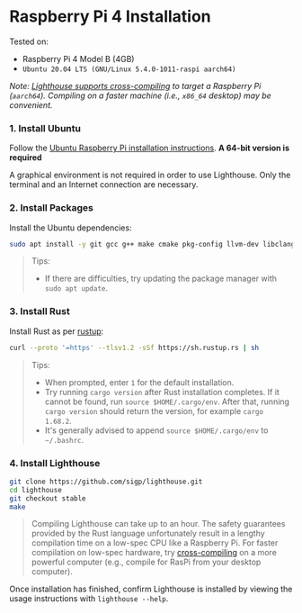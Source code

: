 # Raspberry Pi 4 Installation

Tested on:

 - Raspberry Pi 4 Model B (4GB)
 - `Ubuntu 20.04 LTS (GNU/Linux 5.4.0-1011-raspi aarch64)`


*Note: [Lighthouse supports cross-compiling](./cross-compiling.md) to target a
Raspberry Pi (`aarch64`). Compiling on a faster machine (i.e., `x86_64`
desktop) may be convenient.*

### 1. Install Ubuntu

Follow the [Ubuntu Raspberry Pi installation instructions](https://ubuntu.com/download/raspberry-pi). **A 64-bit version is required**

A graphical environment is not required in order to use Lighthouse.  Only the
terminal and an Internet connection are necessary.

### 2. Install Packages

Install the Ubuntu dependencies:

```bash
sudo apt install -y git gcc g++ make cmake pkg-config llvm-dev libclang-dev clang protobuf-compiler
```

> Tips:
>
> - If there are difficulties, try updating the package manager with `sudo apt
>   update`.

### 3. Install Rust

Install Rust as per [rustup](https://rustup.rs/):

```bash
curl --proto '=https' --tlsv1.2 -sSf https://sh.rustup.rs | sh
```

> Tips:
>
> - When prompted, enter `1` for the default installation.
> - Try running `cargo version` after Rust installation completes. If it cannot
>   be found, run `source $HOME/.cargo/env`. After that, running `cargo version` should return the version, for example `cargo 1.68.2`.
> - It's generally advised to append `source $HOME/.cargo/env` to `~/.bashrc`.

### 4. Install Lighthouse

```bash
git clone https://github.com/sigp/lighthouse.git
cd lighthouse
git checkout stable
make
```

>
> Compiling Lighthouse can take up to an hour. The safety guarantees provided by the Rust language
unfortunately result in a lengthy compilation time on a low-spec CPU like a Raspberry Pi. For faster
compilation on low-spec hardware, try [cross-compiling](./cross-compiling.md) on a more powerful
computer (e.g., compile for RasPi from your desktop computer).

Once installation has finished, confirm Lighthouse is installed by viewing the
usage instructions with  `lighthouse --help`.
